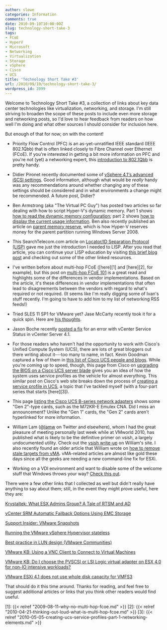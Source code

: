 ```yaml
---
author: slowe
categories: Information
comments: true
date: 2010-09-10T10:00:00Z
slug: technology-short-take-3
tags:
- FCoE
- HyperV
- Microsoft
- Networking
- Virtualization
- Storage
- vSphere
- Cisco
- UCS
title: 'Technology Short Take #3'
url: /2010/09/10/technology-short-take-3/
wordpress_id: 2099
---
```


Welcome to Technology Short Take #3, a collection of links about key data center technologies like virtualization, networking, and storage. I'm still striving to broaden the scope of these posts to include even more storage and networking posts, so I'd love to hear feedback from readers on how well I'm doing and what other sources I should consider for inclusion here.

But enough of that for now; on with the content!

* Priority Flow Control (PFC) is an as-yet-unratified IEEE standard (IEEE 802.1Qbb) that is often linked closely to Fibre Channel over Ethernet (FCoE). If you're interested in getting a bit more information on PFC and you're not (yet) a networking expert, this [introduction to 802.1Qbb](http://blog.ioshints.info/2010/09/introduction-to-8021qbb-priority-flow.html) is pretty handy.

* Didier Pironet recently documented some of [vSphere 4.1's advanced iSCSI settings](http://deinoscloud.wordpress.com/2010/08/19/vsphere-4-1-iscsi-advanced-settings-and-their-meanings/). Good information, although what would be _really_ handy was any recommendations around whether changing any of these settings should be considered and in what environments a change might be recommended. A future post, Didier?

* Ben Armstrong (aka "The Virtual PC Guy") has posted two articles so far dealing with how to script Hyper-V's dynamic memory. Part 1 shows [how to read the dynamic memory configuration](http://blogs.msdn.com/b/virtual_pc_guy/archive/2010/09/07/scripting-dynamic-memory-part-1-reading-the-configuration.aspx); part 2 shows [how to display the current usage information](http://blogs.msdn.com/b/virtual_pc_guy/archive/2010/09/08/scripting-dynamic-memory-part-2-displaying-current-usage-information.aspx). Ben also recently published an article on [parent memory reserve](http://blogs.msdn.com/b/virtual_pc_guy/archive/2010/09/03/parent-memory-reserve-with-dynamic-memory.aspx), which is how Hyper-V reserves money for the parent partition running Windows Server 2008.

* This SearchTelecom.com article on [Locator/ID Separation Protocol (LISP)](http://searchtelecom.techtarget.com/tip/0,289483,sid103_gci1518999,00.html) gave me just the introduction I needed to LISP. After you read that article, you can continue your LISP education by visiting [this brief blog post](http://blog.ioshints.info/2010/09/introduction-to-lisp.html) and checking out some of the other linked resources.

* I've written before about multi-hop FCoE ([here][1] and [here][2], for example), but this post on [multi-hop FCoE 101](http://blog.ioshints.info/2010/08/multihop-fcoe-101.html) is a great read and highlights some of the differences in vendor implementations. Based on the article, it's these differences in vendor implementations that often lead to disagreements between the vendors with regard to what's required or not required. (It seems like I'm really digging some of Ivan's stuff recently. I'm going to have to add him to my list of networking RSS feeds!)

* Tried SLES 11 SP1 for VMware yet? Jase McCarty recently took it for a quick spin. Here are [his thoughts](http://www.jasemccarty.com/blog/?p=1037).

* Jason Boche recently [posted a fix](http://www.boche.net/blog/index.php/2010/09/05/unable-to-retrieve-health-data/) for an error with vCenter Service Status in vCenter Server 4.1.

* For those readers who haven't had the opportunity to work with Cisco's Unified Compute System (UCS), there are lots of great bloggers out there writing about it---too many to name, in fact. Kevin Goodman captured a few of them in [this list of Cisco UCS people and blogs](http://blog.colovirt.com/2010/08/20/cisco-ucs-people-and-blogs/). While you're coming up to speed, though, this page from Cisco on [upgrading the BIOS on a Cisco UCS server blade](http://www.cisco.com/en/US/products/ps10280/products_configuration_example09186a0080af4547.shtml) gives you an idea of how the system uses service profiles as the vehicle for almost everything. This similar post on Cisco's web site breaks down the process of [creating a service profile in UCS](http://www.cisco.com/en/US/products/ps10280/products_configuration_example09186a0080af4547.shtml), a topic that I've tackled myself (with a four-part series that starts [here][3]).

* This page [listing the Cisco UCS B-series network adapters](http://www.cisco.com/en/US/prod/ps10265/ps10280/cna_models_comparison.html) shows some "Gen 2"-type cards, such as the M72KR-E Emulex CNA. Did I miss an announcement? Unlike the "Gen 1" cards, the "Gen 2" cards aren't hyperlinked for more information.

* William Lam ([@lamw](http://twitter.com/lamw) on Twitter and elsewhere), whom I had the great pleasure of meeting personally last week while at VMworld 2010, has published what is likely to be the definitive primer on vsish, a largely undocumented utility. Check out the [vsish write-up](http://www.virtuallyghetto.com/2010/08/what-is-vmware-vsish.html) on William's site. I also recently found an older article that William wrote on [how to remove stale targets from vMA](http://www.virtuallyghetto.com/2010/06/how-to-remove-stale-targets-from-vma.html). vMA-related articles are almost like gold these days since all the geeks are needing a new command-line fix for ESXi.

* Working on a VDI environment and want to disable some of the welcome stuff that Windows throws your way? [Check this out](http://www.winhelponline.com/blog/disable-ie8-tour-welcome-screen-runonce-all-users/).

There were a few other links that I collected as well but didn't really have anything to say about them; still, in the event they might prove useful, here they are:

[Krystaltek: What ESX Admins Group?  A Tale of RTSM and AD](http://gregmul.blogspot.com/2010/08/what-esx-admins-group-tale-of-rtsm-and.html)  

[vCenter SRM Automatic Failback Options Using EMC Storage](http://itzikr.wordpress.com/2010/08/05/vcenter-srm-automatic-and-your-failback-options-using-emc-storage/)  

[Support Insider: VMware Snapshots](http://blogs.vmware.com/kb/2010/06/vmware-snapshots.html)  

[Running the VMware vSphere Hypervisor stateless](http://www.ntpro.nl/blog/archives/1558-Running-the-VMware-vSphere-Hypervisor-stateless.html)  

[Best practice in LUN design (VMware Communities)](http://communities.vmware.com/docs/DOC-10990)  

[VMware KB: Using a VNC Client to Connect to Virtual Machines](http://kb.vmware.com/selfservice/microsites/search.do?cmd=displayKC&externalId=1246)  

[VMware KB: Do I choose the PVSCSI or LSI Logic virtual adapter on ESX 4.0 for non-IO intensive workloads?](http://kb.vmware.com/selfservice/microsites/search.do?language=en_US&cmd=displayKC&externalId=1017652)  

[VMware ESXi 4.1 does not use whole disk capacity for VMFS3](http://www.claudiokuenzler.com/ithowtos/vmware_esxi_4.1_disk_not_full_used.php)

That should do it this time around. Thanks for reading, and feel free to suggest additional articles or links that you think other readers would find useful.

[1]: {{< relref "2009-08-11-why-no-multi-hop-fcoe.md" >}}
[2]: {{< relref "2010-04-21-thinking-out-loud-what-is-multi-hop-fcoe.md" >}}
[3]: {{< relref "2010-05-05-creating-ucs-service-profiles-part-1-networking-elements.md" >}}
